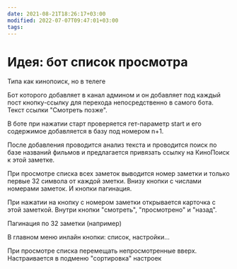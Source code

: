 ```yaml
---
date: 2021-08-21T18:26:17+03:00
modified: 2022-07-07T09:47:01+03:00
tags: 
---
```


# Идея: бот список просмотра

Типа как кинопоиск, но в телеге

Бот которого добавляет в канал админом и он добавляет под каждый пост кнопку-ссылку для перехода непосредственно в самого бота. Текст ссылки "Смотреть позже".

В боте при нажатии старт проверяется гет-параметр start и его содержимое добавляется в базу под номером n+1. 

После добавления проводится анализ текста и проводится поиск по базе названий фильмов и предлагается привязать ссылку на КиноПоиск к этой заметке.

При просмотре списка всех заметок выводится номер заметки и только первые 32 символа от каждой зметки. 
Внизу кнопки с числами номерами заметок. И кнопки пагинация.

При нажатии на кнопку с номером заметки открывается карточка с этой заметкой. Внутри кнопки "смотреть", "просмотрено" и "назад". 

Пагинация по 32 заметки (например)

В главном меню инлайн кнопки: список, настройки...

При просмотре списка перемещать непросмотренные вверх. Настраивается в подменю "сортировка" настроек
